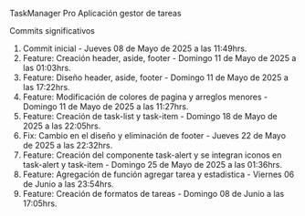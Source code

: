 TaskManager Pro
Aplicación gestor de tareas


Commits significativos

1. Commit inicial - Jueves 08 de Mayo de 2025 a las 11:49hrs.
2. Feature: Creación header, aside, footer - Domingo 11 de Mayo de 2025 a las 01:03hrs.
3. Feature: Diseño header, aside, footer - Domingo 11 de Mayo de 2025 a las 17:22hrs.
4. Feature: Modificación de colores de pagina y arreglos menores - Domingo 11 de Mayo de 2025 a las 11:27hrs.
5. Feature: Creación de task-list y task-item - Domingo 18 de Mayo de 2025 a las 22:05hrs.
6. Fix: Cambio en el diseño y eliminación de footer - Jueves 22 de Mayo de 2025 a las 22:32hrs.
7. Feature: Creación del componente task-alert y se integran iconos en task-alert y task-item - Domingo 25 de Mayo de 2025 a las 01:36hrs.
8. Feature: Agregación de función agregar tarea y estadistica - Viernes 06 de Junio a las 23:54hrs.
9. Feature: Creación de formatos de tareas - Domingo 08 de Junio a las 17:05hrs.
